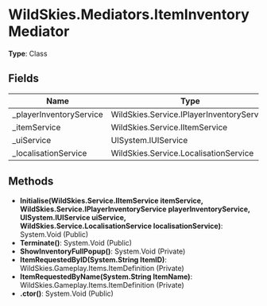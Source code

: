 ﻿# WildSkies.Mediators.ItemInventoryMediator

**Type**: Class

## Fields

| Name | Type | Access |
|------|------|--------|
| _playerInventoryService | WildSkies.Service.IPlayerInventoryService | Private |
| _itemService | WildSkies.Service.IItemService | Private |
| _uiService | UISystem.IUIService | Private |
| _localisationService | WildSkies.Service.LocalisationService | Private |

## Methods

- **Initialise(WildSkies.Service.IItemService itemService, WildSkies.Service.IPlayerInventoryService playerInventoryService, UISystem.IUIService uiService, WildSkies.Service.LocalisationService localisationService)**: System.Void (Public)
- **Terminate()**: System.Void (Public)
- **ShowInventoryFullPopup()**: System.Void (Private)
- **ItemRequestedByID(System.String ItemID)**: WildSkies.Gameplay.Items.ItemDefinition (Private)
- **ItemRequestedByName(System.String ItemName)**: WildSkies.Gameplay.Items.ItemDefinition (Private)
- **.ctor()**: System.Void (Public)

